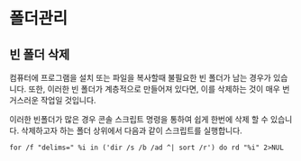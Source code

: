 # 폴더관리



## 빈 폴더 삭제

컴퓨터에 프로그램을 설치 또는 파일을 복사할때 불필요한 빈 폴더가 남는 경우가 있습니다. 또한, 이러한 빈 폴더가 계층적으로 만들어져 있다면, 이를 삭제하는 것이 매우 번거스러운 작업일 것입니다.



이러한 빈폴더가 많은 경우 콘솔 스크립트 명령을 통하여 쉽게 한번에 삭제 할 수 있습니다. 삭제하고자 하는 폴더 상위에서 다음과 같이 스크립트를 실행합니다.

```
for /f "delims=" %i in ('dir /s /b /ad ^| sort /r') do rd "%i" 2>NUL
```

